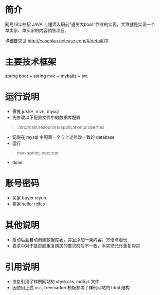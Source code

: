 # 简介

网易18年校招 JAVA 工程师入职前“通关大boss”作业的实现，大致就是实现一个单卖家、单买家的内容销售项目。

详细要求见 http://easeplan.netease.com/#/detail/70

# 主要技术框架
spring boot + spring mvc + mybatis + jwt 

# 运行说明

- 需要 jdk8+, mvn, mysql
- 先修改以下配置文件中的数据库配置
> ./src/main/resources/application.properties
- 记得在 mysql 中配置一个与上述修改一致的 database
- 运行
> mvn spring-boot:run
- done

# 账号密码
- 买家 buyer reyub
- 卖家 seller relles

# 其他说明

- 启动后会自动创建数据库表，并且添加一条内容，方便点着玩
- 要求中对于是否能重复购买的要求前后不一致，本实现允许重复购买

# 引用说明

- 直接引用了样例网站的 style.css, md5.js 文件
- 因使用上述 css, freemarker 模板参考了样例网站的 html 结构

